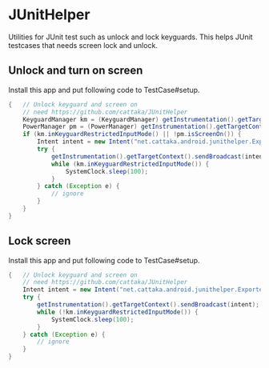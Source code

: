 JUnitHelper
===========

Utilities for JUnit test such as unlock and lock keyguards.
This helps JUnit testcases that needs screen lock and unlock.


## Unlock and turn on screen

Install this app and put following code to TestCase#setup.
```java
{   // Unlock keyguard and screen on
    // need https://github.com/cattaka/JUnitHelper
    KeyguardManager km = (KeyguardManager) getInstrumentation().getTargetContext().getSystemService(Context.KEYGUARD_SERVICE);
    PowerManager pm = (PowerManager) getInstrumentation().getTargetContext().getSystemService(Context.POWER_SERVICE);
    if (km.inKeyguardRestrictedInputMode() || !pm.isScreenOn()) {
        Intent intent = new Intent("net.cattaka.android.junithelper.ExportedReceiver.unlock");
        try {
            getInstrumentation().getTargetContext().sendBroadcast(intent);
            while (km.inKeyguardRestrictedInputMode()) {
                SystemClock.sleep(100);
            }
        } catch (Exception e) {
            // ignore
        }
    }
}
```

## Lock screen

Install this app and put following code to TestCase#setup.
```java
{   // Unlock keyguard and screen on
    // need https://github.com/cattaka/JUnitHelper
    Intent intent = new Intent("net.cattaka.android.junithelper.ExportedReceiver.lock");
    try {
        getInstrumentation().getTargetContext().sendBroadcast(intent);
        while (!km.inKeyguardRestrictedInputMode()) {
            SystemClock.sleep(100);
        }
    } catch (Exception e) {
        // ignore
    }
}
```

